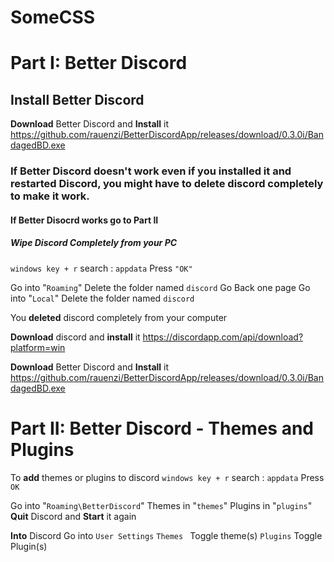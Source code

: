 

# SomeCSS
# Part I: Better Discord
## Install Better Discord
**Download** Better Discord and **Install** it
https://github.com/rauenzi/BetterDiscordApp/releases/download/0.3.0i/BandagedBD.exe

### If Better Discord  doesn't work even if you installed it and restarted Discord, you might have to delete discord completely to make it work. 
#### If Better Disocrd works go to Part II
##### Wipe Discord Completely from your PC
`windows key + r`
	search : `appdata`
	Press `"OK"`

Go into "`Roaming`"
    Delete the folder named `discord`
Go Back one page
Go into "`Local`"
    Delete the folder named `discord`

You **deleted** discord completely from your computer

**Download** discord and **install** it
https://discordapp.com/api/download?platform=win

**Download** Better Discord and **Install** it
https://github.com/rauenzi/BetterDiscordApp/releases/download/0.3.0i/BandagedBD.exe

# Part II: Better Discord - Themes and Plugins

To **add** themes or plugins to discord
    `windows key + r`
        search : `appdata`
        Press `OK`
    
Go into "`Roaming\BetterDiscord`"
    Themes in "`themes`"
    Plugins in "`plugins`"
**Quit** Discord and **Start** it again

**Into** Discord
    Go into `User Settings`
    `Themes `
            Toggle theme(s)
        `Plugins`
            Toggle Plugin(s)
        
